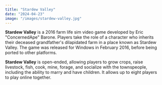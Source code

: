 ```yaml
---
title: "Stardew Valley"
date: "2024-04-23"
image: "/images/stardew-valley.jpg"
---
```


**Stardew Valley** is a 2016 farm life sim video game developed by Eric "ConcernedApe" Barone. Players take the role of a character who inherits their deceased grandfather's dilapidated farm in a place known as Stardew Valley. The game was released for Windows in February 2016, before being ported to other platforms.

**Stardew Valley** is open-ended, allowing players to grow crops, raise livestock, fish, cook, mine, forage, and socialize with the townspeople, including the ability to marry and have children. It allows up to eight players to play online together.
